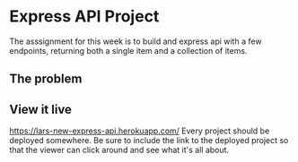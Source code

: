 # Express API Project

The asssignment for this week is to build and express api with a few endpoints, returning both a single item and a collection of items. 
## The problem


## View it live
https://lars-new-express-api.herokuapp.com/
Every project should be deployed somewhere. Be sure to include the link to the deployed project so that the viewer can click around and see what it's all about.

